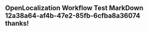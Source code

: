 <properties
ms.topic="hero-topic"
ms.test1="hero-topic"
ms.test2="test"/>

## OpenLocalization Workflow Test MarkDown 12a38a64-af4b-47e2-85fb-6cfba8a36074 thanks!
